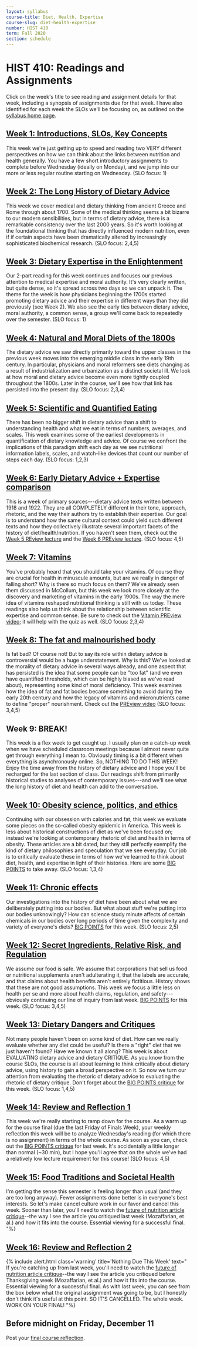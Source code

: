 ```yaml
---
layout: syllabus
course-title: Diet, Health, Expertise
course-slug: diet-health-expertise
number: HIST 410
term: Fall 2020
section: schedule
---
```


# HIST 410: Readings and Assignments
Click on the week's title to see reading and assignment details for that week, including a synopsis of assignments due for that week. I have also identified for each week the SLOs we'll be focusing on, as outlined on the [syllabus home page](index).


## [Week 1: Introductions, SLOs, Key Concepts](weeks/1)
This week we're just getting up to speed and reading two VERY different perspectives on how we can think about the links between nutrition and health generally. You have a few short introductory assignments to complete before Wednesday (ideally on Monday), and we jump into our more or less regular routine starting on Wednesday. (SLO focus: 1)


## [Week 2:  The Long History of Dietary Advice](weeks/2)
This week we cover medical and dietary thinking from ancient Greece and Rome through about 1700. Some of the medical thinking seems a bit bizarre to our modern sensibilities, but in terms of dietary advice, there is a remarkable consistency over the last 2000 years. So it's worth looking at the foundational thinking that has directly influenced modern nutrition, even if if certain aspects have been dramatically altered by increasingly sophisticated biochemical research. (SLO focus: 2,4,5)


## [Week 3:  Dietary Expertise in the Enlightenment](weeks/3)
Our 2-part reading for this week continues and focuses our previous attention to medical expertise and moral authority. It's very clearly written, but quite dense, so it's spread across two days so we can unpack it. The theme for the week is how physicians beginning the 1700s started promoting dietary advice and their expertise in different ways than they did previously (see Week 2). We also see the early ties between dietary advice, moral authority, a common sense, a group we'll come back to repeatedly over the semester. (SLO focus: 1)


## [Week 4: Natural and Moral Diets of the 1800s](weeks/4)
The dietary advice we saw directly primarily toward the upper classes in the previous week moves into the emerging middle class in the early 19th century. In particular, physicians and moral reformers see diets changing as a result of industrialization and urbanization as a distinct societal ill. We look at how moral and dietary advice become even more tightly coupled throughout the 1800s. Later in the course, we'll see how that link has persisted into the present day. (SLO focus: 2,3,4)


## [Week 5: Scientific and Quantified Eating](weeks/5)
There has been no bigger shift in dietary advice than a shift to understanding health and what we eat in terms of numbers, averages, and scales. This week examines some of the earliest developments in quantification of dietary knowledge and advice. Of course we confront the implications of this paradigm shift each day as we see nutritional information labels, scales, and watch-like devices that count our number of steps each day. (SLO focus: 1,2,3)


## [Week 6: Early Dietary Advice + Expertise comparison](weeks/6)
This is a week of primary sources---dietary advice texts written between 1918 and 1922. They are all COMPLETELY different in their tone, approach, rhetoric, and the way their authors try to establish their expertise. Our goal is to understand how the same cultural context could yield such different texts and how they collectively illustrate several important facets of the history of diet/health/nutrition. If you haven't seen them, check out the [Week 5 REview lecture](https://youtu.be/YrfECboBHpw)  and the [Week 6 PREview lecture](https://youtu.be/J29KZxNn3eA). (SLO focus: 4,5)


## [Week 7: Vitamins](weeks/7)
You've probably heard that you should take your vitamins. Of course they are crucial for health in minuscule amounts, but are we really in danger of falling short? Why is there so much focus on them? We've already seen them discussed in McCollum, but this week we look more closely at the discovery and marketing of vitamins in the early 1900s. The way the mere idea of vitamins reshaped nutritional thinking is still with us today. These readings also help us think about the relationship between scientific expertise and common sense. Be sure to check out the [Vitamin PREview video](https://youtu.be/Y4wyg8ETtbA); it will help with the quiz as well. (SLO focus: 2,3,4)



## [Week 8: The fat and malnourished body](weeks/8)
Is fat bad? Of course not! But to say its role within dietary advice is controversial would be a huge understatement. Why is this? We've looked at the morality of dietary advice in several ways already, and one aspect that has persisted is the idea that some people can be "too fat" (and we even have quantified thresholds, which can be highly biased as we've read about), representing some kind of moral deficiency. This week examines how the idea of fat and fat bodies became something to avoid during the early 20th century and how the legacy of vitamins and micronutrients came to define "proper" nourishment. Check out the [PREview video](https://youtu.be/O2knZDgyN5Q) (SLO focus: 3,4,5)


## Week 9: BREAK!
This week is a flex week to get caught up. I usually plan on a catch-up week when we have scheduled classroom meetings because I almost never quite get through everything I mean to. Obviously timing is a bit different when everything is asynchronously online. So, NOTHING TO DO THIS WEEK! Enjoy the time away from the history of dietary advice and I hope you'll be recharged for the last section of class. Our readings shift from primarily historical studies to analyses of contemporary issues---and we'll see what the long history of diet and health can add to the conversation.


## [Week 10: Obesity science, politics, and ethics](weeks/10)
Continuing with our obsession with calories and fat, this week we evaluate some pieces on the so-called obesity epidemic in America. This week is less about historical constructions of diet as we've been focused on; instead we're looking at contemporary rhetoric of diet and health in terms of obesity. These articles are a bit dated, but they still perfectly exemplify the kind of dietary philosophies and speculation that we see everyday. Our job is to critically evaluate these in terms of how we've learned to think about diet, health, and expertise in light of their histories. Here are some [BIG POINTS](https://youtu.be/joTMK0Gy7x4) to take away. (SLO focus: 1,3,4)



## [Week 11: Chronic effects](weeks/11)
Our investigations into the history of diet have been about what we are deliberately putting into our bodies. But what about stuff we're putting into our bodies unknowingly? How can science study minute affects of certain chemicals in our bodies over long periods of time given the complexity and variety of everyone's diets? [BIG POINTS](https://youtu.be/BWK4JivRD-4) for this week. (SLO focus: 2,5)



## [Week 12: Secret Ingredients, Relative Risk, and Regulation](weeks/12)
We assume our food is safe. We assume that corporations that sell us food or nutritional supplements aren't adulterating it, that the labels are accurate, and that claims about health benefits aren't entirely fictitious. History shows that these are not good assumptions. This week we focus a little less on health per se and more about health claims, regulation, and safety---obviously continuing our line of inquiry from last week. [BIG POINTS](https://youtu.be/ZEDx1Pd4lAY) for this week. (SLO focus: 3,4,5)


## [Week 13: Dietary Dangers and Critiques](weeks/13)
Not many people haven't been on some kind of diet. How can we really evaluate whether any diet could be useful? Is there a "right" diet that we just haven't found? Have we known it all along? This week is about EVALUATING dietary advice and dietary CRITIQUE. As you know from the course SLOs, the course is all about learning to think critically about dietary advice, using history to gain a broad perspective on it. So now we turn our attention from evaluating the rhetoric of dietary advice to evaluating the rhetoric of dietary critique. Don't forget about the [BIG POINTS critique](https://youtu.be/Ewn7u87K9ts) for this week. (SLO focus: 1,4,5)



## [Week 14: Review and Reflection 1](weeks/14)
This week we're really starting to ramp down for the course. As a warm up for the course final (due the last Friday of Finals Week), your weekly reflection this week will be to analyze Wednesday's reading (for which there is no assignment) in terms of the whole course. As soon as you can, check out the [BIG POINTS critique](https://youtu.be/Ewn7u87K9ts) for last week. It's accidentally a little longer than normal (~30 min), but I hope you'll agree that on the whole we've had a relatively low lecture requirement for this course! (SLO focus: 4,5)



## [Week 15: Food Traditions and Societal Health](weeks/15)
I'm getting the sense this semester is feeling longer than usual (and they are too long anyway). Fewer assignments done better is in everyone's best interests. So let's make cancel culture work in our favor and cancel this week. Sooner than later, you'll need to watch the [future of nutrition article critique](https://youtu.be/xfKv2uNLbp8)--the way I see the article you critiqued last week (Mozaffarian, et al.) and how it fits into the course. Essential viewing for a successful final.
"%}


## [Week 16: Review and Reflection 2](weeks/16)
{% include alert.html class='warning' title='Nothing Due This Week' text="
If you're catching up from last week, you'll need to watch the [future of nutrition article critique](https://youtu.be/xfKv2uNLbp8)--the way I see the article you critiqued before Thanksgiving week (Mozaffarian, et al.) and how it fits into the course. Essential viewing for a successful final. As with last week, you can see from the box below what the original assignment was going to be, but I honestly don't think it's useful at this point. SO IT'S CANCELLED. The whole week. WORK ON YOUR FINAL!
"%}



## Before midnight on Friday, December 11
Post your [final course reflection](final-reflections).
